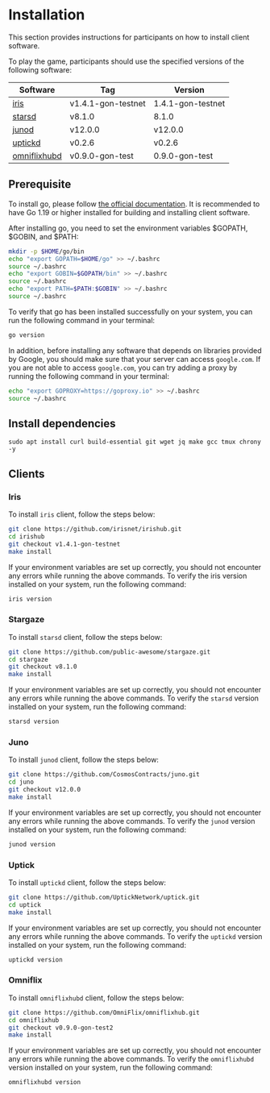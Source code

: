 # Installation

This section provides instructions for participants on how to install client software.

To play the game, participants should use the specified versions of the following software:

| Software                  | Tag                | Version           |
| ------------------------- | ------------------ | ----------------- |
| [iris](#iris)             | v1.4.1-gon-testnet | 1.4.1-gon-testnet |
| [starsd](#stargaze)       | v8.1.0             | 8.1.0             |
| [junod](#juno)            | v12.0.0            | v12.0.0           |
| [uptickd](#uptick)        | v0.2.6             | v0.2.6            |
| [omniflixhubd](#omniflix) | v0.9.0-gon-test    | 0.9.0-gon-test    |

## Prerequisite

To install go, please follow [the official documentation](https://golang.org/doc/install). It is recommended to have Go 1.19 or higher installed for building and installing client software.

After installing go, you need to set the environment variables $GOPATH, $GOBIN, and $PATH:

```bash
mkdir -p $HOME/go/bin
echo "export GOPATH=$HOME/go" >> ~/.bashrc
source ~/.bashrc
echo "export GOBIN=$GOPATH/bin" >> ~/.bashrc
source ~/.bashrc
echo "export PATH=$PATH:$GOBIN" >> ~/.bashrc
source ~/.bashrc
```

To verify that go has been installed successfully on your system, you can run the following command in your terminal:

```bash
go version
```

In addition, before installing any software that depends on libraries provided by Google, you should make sure that your server can access `google.com`. If you are not able to access `google.com`, you can try adding a proxy by running the following command in your terminal:

```bash
echo "export GOPROXY=https://goproxy.io" >> ~/.bashrc
source ~/.bashrc
```

## Install dependencies
```
sudo apt install curl build-essential git wget jq make gcc tmux chrony -y
```

## Clients

### Iris

To install `iris` client, follow the steps below:

```bash
git clone https://github.com/irisnet/irishub.git
cd irishub
git checkout v1.4.1-gon-testnet
make install
```

If your environment variables are set up correctly, you should not encounter any errors while running the above commands. To verify the iris version installed on your system, run the following command:

```bash
iris version
```

### Stargaze

To install `starsd` client, follow the steps below:

```bash
git clone https://github.com/public-awesome/stargaze.git
cd stargaze
git checkout v8.1.0
make install
```

If your environment variables are set up correctly, you should not encounter any errors while running the above commands. To verify the `starsd` version installed on your system, run the following command:

```bash
starsd version 
```

### Juno

To install `junod` client, follow the steps below:

```bash
git clone https://github.com/CosmosContracts/juno.git
cd juno
git checkout v12.0.0 
make install
```

If your environment variables are set up correctly, you should not encounter any errors while running the above commands. To verify the `junod` version installed on your system, run the following command:

```bash
junod version
```

### Uptick

To install `uptickd` client, follow the steps below:

```bash
git clone https://github.com/UptickNetwork/uptick.git
cd uptick
make install
```

If your environment variables are set up correctly, you should not encounter any errors while running the above commands. To verify the `uptickd` version installed on your system, run the following command:

```bash
uptickd version
```

### Omniflix

To install `omniflixhubd` client, follow the steps below:

```bash
git clone https://github.com/OmniFlix/omniflixhub.git
cd omniflixhub
git checkout v0.9.0-gon-test2
make install
```

If your environment variables are set up correctly, you should not encounter any errors while running the above commands. To verify the `omniflixhubd` version installed on your system, run the following command:

```bash
omniflixhubd version
```

